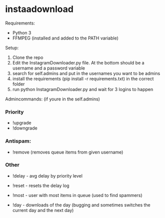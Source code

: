 # instaadownload

Requirements:
- Python 3
- FFMPEG (installed and added to the PATH variable)

Setup:
1. Clone the repo
2. Edit the InstagramDownloader.py file. At the bottom should be a username and a password variable
3. search for self.admins and put in the usernames you want to be admins
4. install the requirements (pip install -r requirements.txt) in the correct folder
5. run python InstagramDownloader.py and wait for 3 logins to happen


Admincommands: (if youre in the self.admins)
### Priority
- !upgrade <user>
- !downgrade <user>

### Antispam:
- !remove <username> (removes queue items from given username)

### Other
- !delay - avg delay by priority level
- !reset - resets the delay log

- !most - user with most items in queue (used to find spammers)

- !day - downloads of the day (bugging and sometimes switches the current day and the next day)
